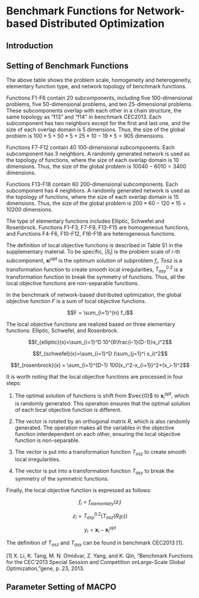 # Benchmark Functions for Network-based Distributed Optimization

## Introduction

## Setting of Benchmark Functions

The above table shows the problem scale, homogeneity and heterogeneity, elementary function type, and network topology of benchmark functions. 

Functions F1-F6 contain 20 subcomponents, including five 100-dimensional problems, five 50-dimensional problems, and ten 25-dimensional problems. These subcomponents overlap with each other in a chain structure, the same topology as “f13” and “f14” in benchmark CEC2013. Each subcomponent has two neighbors except for the first and last one, and the size of each overlap domain is 5 dimensions. Thus, the size of the global problem is $100*5+50*5+25*10-19*5=905$ dimensions.

Functions F7-F12 contain 40 100-dimensional subcomponents. Each subcomponent has 3 neighbors. A randomly generated network is used as the topology of functions, where the size of each overlap domain is 10 dimensions. Thus, the size of the global problem is $10040-6010 =3400$ dimensions.

Functions F13-F18 contain 60 200-dimensional subcomponents. Each subcomponent has 4 neighbors. A randomly generated network is used as the topology of functions, where the size of each overlap domain is 15 dimensions. Thus, the size of the global problem is $200*60-120*15 =10200$ dimensions.

The type of elementary functions includes Elliptic, Schwefel and Rosenbrock. Functions F1-F3, F7-F9, F13-F15 are homogeneous functions, and Functions F4-F6, F10-F12, F16-F18 are heterogeneous functions. 

The definition of local objective functions is described in Table S1 in the supplementary material. To be specific, $|S_i|$ is the problem scale of $i$-th subcomponent, $\boldsymbol{x}i^{opt}$ is the optimum solution of subproblem $f_i$, $T{osz}$ is a transformation function to create smooth local irregularities, $T_{asy}^{0.2}$ is a transformation function to break the symmetry of functions. Thus, all the local objective functions are non-separable functions. 

In the benchmark of network-based distributed optimization, the global objective function $F$ is a sum of local objective functions.

$$F = \sum_{i=1}^{n} f_i$$

The local objective functions are realized based on three elementary functions: Elliptic, Schwefel, and Rosenbrock.

$$f_{elliptic}(x)=\sum_{i=1}^D 10^{6\frac{i-1}{D-1}}x_i^2$$

$$f_{schwefel}(x)=\sum_{i=1}^D (\sum_{j=1}^i x_i)^2$$

$$f_{rosenbrock}(x) = \sum_{i=1}^{D-1} 100(x_i^2-x_{i+1})^2+(x_i-1)^2$$



It is worth noting that the local objective functions are processed in four steps:

1. The optimal solution of functions is shift from $\vec{0}$ to $\boldsymbol{x}_i^{opt}$, which is randomly generated. This operation ensures that the optimal solution of each local objective function is different. 

2. The vector is rotated by an orthogonal matrix $R$, which is also randomly generated. The operation makes all the variables in the objective function interdependent on each other, ensuring the local objective function is non-separable.

3.  The vector is put into a transformation function $T_{osz}$ to create smooth local irregularities. 

4.  The vector is put into a transformation function $T_{asy}$ to break the symmetry of the symmetric functions.



Finally, the local objective function is expressed as follows:

$$f_i=f_{elementary}(z_i)$$

$$z_i=T_{asy}^{0.2}(T_{osz}(R_iy_i))$$

$$y_i=\boldsymbol{x}_i-\boldsymbol{x}_i^{opt}$$



The definition of $T_{osz}$ and $T_{asy}$ can be found in benchmark CEC2013 [1].

[1] X.  Li,  K.  Tang,  M.  N.  Omidvar,  Z.  Yang,  and  K.  Qin,  “Benchmark  Functions  for  the  CEC’2013  Special  Session  and  Competition  onLarge-Scale Global Optimization,”gene, p. 23, 2013.

## Parameter Setting of MACPO

